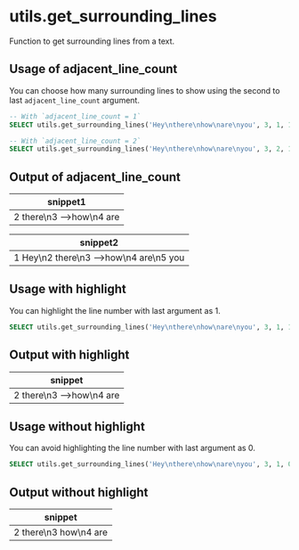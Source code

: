 # utils.get_surrounding_lines

Function to get surrounding lines from a text.

## Usage of adjacent_line_count

You can choose how many surrounding lines to show using the second to last `adjacent_line_count` argument.

```sql
-- With `adjacent_line_count = 1`
SELECT utils.get_surrounding_lines('Hey\nthere\nhow\nare\nyou', 3, 1, 1) AS snippet1;

-- With `adjacent_line_count = 2`
SELECT utils.get_surrounding_lines('Hey\nthere\nhow\nare\nyou', 3, 2, 1) AS snippet2;
```

## Output of adjacent_line_count

|            snippet1            |
| ------------------------------ |
| 2    there\n3 -->how\n4    are |

|                      snippet2                      |
| -------------------------------------------------- |
| 1    Hey\n2    there\n3 -->how\n4    are\n5    you |

## Usage with highlight

You can highlight the line number with last argument as 1.

```sql
SELECT utils.get_surrounding_lines('Hey\nthere\nhow\nare\nyou', 3, 1, 1) AS snippet;
```

## Output with highlight

|             snippet             |
| ------------------------------- |
| 2     there\n3 -->how\n4    are |

## Usage without highlight

You can avoid highlighting the line number with last argument as 0.

```sql
SELECT utils.get_surrounding_lines('Hey\nthere\nhow\nare\nyou', 3, 1, 0) AS snippet;
```

## Output without highlight

|              snippet              |
| --------------------------------- |
| 2     there\n3     how\n4     are |
